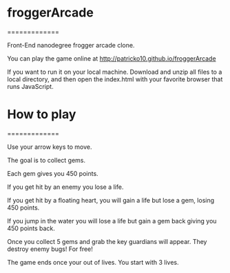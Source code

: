 <h1> froggerArcade </h1>
=============

Front-End nanodegree frogger arcade clone.

You can play the game online at http://patricko10.github.io/froggerArcade

If you want to run it on your local machine.  Download and unzip all files to a local directory, and then open the index.html with your favorite browser that runs JavaScript.

<h1>How to play</h1>
=============

Use your arrow keys to move.

The goal is to collect gems.

Each gem gives you 450 points.

If you get hit by an enemy you lose a life.

If you get hit by a floating heart, you will gain a life but lose a gem, losing 450 points.

If you jump in the water you will lose a life but gain a gem back giving you 450 points back.

Once you collect 5 gems and grab the key guardians will appear.  They destroy enemy bugs! For free!

The game ends once your out of lives. You start with 3 lives.
